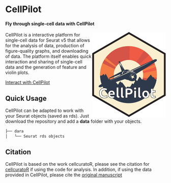 # CellPilot
#### Fly through single-cell data with CellPilot

<img align="right" src="www/CellPilot.png" width="231.2" height="267.3">

CellPilot is a interactive platform for single-cell data for Seurat v5 that allows for the analysis of data, production of figure-quality graphs, and downloading of data. The platform itself enables quick interaction and sharing of single-cell data and the generation of feature and violin plots. 

[Interact with CellPilot](https://cellpilot.emed.wustl.edu/CellPilot/)

## Quick Usage

CellPilot can be adapted to work with your Seurat objects (saved as rds). Just download the repository and add a **data** folder with your objects. 

```
├── dara
│   └── Seurat rds objects
```

## Citation
CellPilot is based on the work cellcuratoR, please see the citation for [cellcuratoR](https://pubmed.ncbi.nlm.nih.gov/32910939/) if using the code for analysis. In addition, if using the data provided in CellPilot, please cite the [original manuscript](https://www.researchsquare.com/article/rs-3304466/v1)
